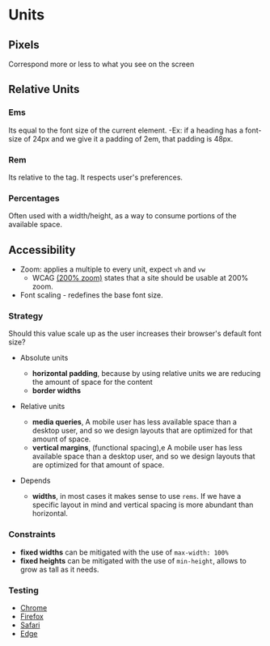 # Units

## Pixels

Correspond more or less to what you see on the screen

## Relative Units

### Ems

Its equal to the font size of the current element.
-Ex: if a heading has a font-size of 24px and we give it a padding of 2em, that padding is 48px.

### Rem

Its relative to the <html> tag. It respects user's preferences.

### Percentages

Often used with a width/height, as a way to consume portions of the available space.

## Accessibility

- Zoom: applies a multiple to every unit, expect `vh` and `vw`
  - WCAG [(200% zoom)](https://www.w3.org/TR/WCAG21/#resize-text) states that a site should be usable at 200% zoom.
- Font scaling - redefines the base font size.

### Strategy

Should this value scale up as the user increases their browser's default font size?

- Absolute units

  - **horizontal padding**, because by using relative units we are reducing the amount of space for the content
  - **border widths**

- Relative units

  - **media queries**, A mobile user has less available space than a desktop user, and so we design layouts that are optimized for that amount of space.
  - **vertical margins**, (functional spacing),e A mobile user has less available space than a desktop user, and so we design layouts that are optimized for that amount of space.

- Depends
  - **widths**, in most cases it makes sense to use `rems`. If we have a specific layout in mind and vertical spacing is more abundant than horizontal.

### Constraints

- **fixed widths** can be mitigated with the use of `max-width: 100%`
- **fixed heights** can be mitigated with the use of `min-height`, allows to grow as tall as it needs.

### Testing

- [Chrome](https://support.google.com/chrome/answer/96810?hl=en&co=GENIE.Platform%3DDesktop)
- [Firefox](https://support.mozilla.org/en-US/kb/change-fonts-and-colors-websites-use)
- [Safari](https://support.apple.com/en-gb/HT207209)
- [Edge](https://support.microsoft.com/en-us/microsoft-edge/increase-default-text-size-in-microsoft-edge-c62f80af-381d-0716-25a3-c4856dd3806c)
